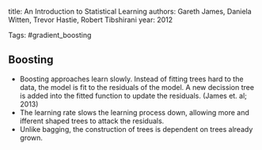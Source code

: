 
title: An Introduction to Statistical Learning
authors: Gareth James, Daniela Witten, Trevor Hastie, Robert Tibshirani
year: 2012


Tags: #gradient_boosting

## Boosting

- Boosting approaches learn slowly. Instead of fitting trees hard to the data, the  model is fit to the residuals of the model. A new decission tree is added into the fitted function to update the residuals. (James et. al; 2013)
- The learning rate slows the learning process down, allowing more and ifferent shaped trees to attack the residuals.
- Unlike bagging, the construction of trees is dependent on trees already grown.
